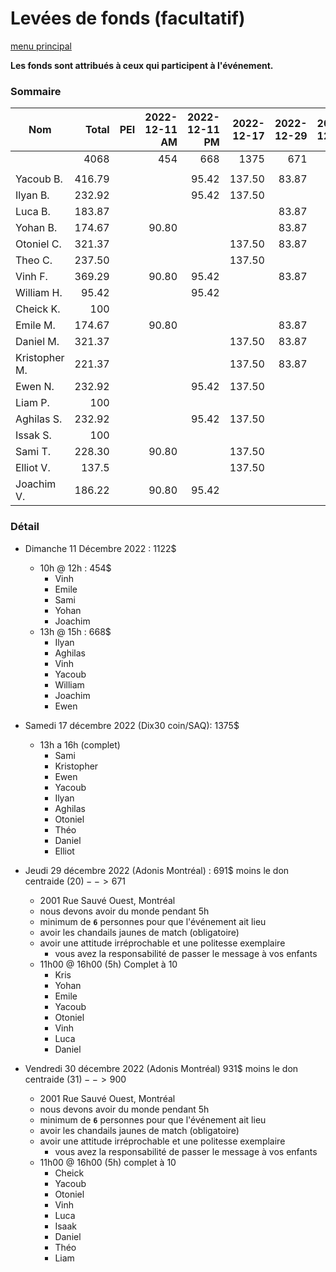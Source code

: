 # Levées de fonds (facultatif)

[menu principal](./readme.md)

**Les fonds sont attribués à ceux qui participent à l'événement.**

### Sommaire

| Nom           |  Total | PEI | 2022-12-11 AM | 2022-12-11 PM | 2022-12-17 | 2022-12-29 | 2022-12-30 |
|---------------|-------:|-----|--------------:|--------------:|-----------:|-----------:|-----------:|
|               |   4068 |     |           454 |           668 |       1375 |        671 |        900 |
|               |        |     |               |               |            |            |            |
| Yacoub B.     | 416.79 |     |               |         95.42 |     137.50 |      83.87 |        100 |
| Ilyan B.      | 232.92 |     |               |         95.42 |     137.50 |            |            |
| Luca B.       | 183.87 |     |               |               |            |      83.87 |        100 |
| Yohan B.      | 174.67 |     |         90.80 |               |            |      83.87 |            |
| Otoniel C.    | 321.37 |     |               |               |     137.50 |      83.87 |        100 |
| Theo C.       | 237.50 |     |               |               |     137.50 |            |        100 |
| Vinh F.       | 369.29 |     |         90.80 |         95.42 |            |      83.87 |        100 |
| William H.    |  95.42 |     |               |         95.42 |            |            |            |
| Cheick K.     |    100 |     |               |               |            |            |        100 |
| Emile M.      | 174.67 |     |         90.80 |               |            |      83.87 |            |
| Daniel M.     | 321.37 |     |               |               |     137.50 |      83.87 |        100 |
| Kristopher M. | 221.37 |     |               |               |     137.50 |      83.87 |            |
| Ewen N.       | 232.92 |     |               |         95.42 |     137.50 |            |            |
| Liam P.       |    100 |     |               |               |            |            |        100 |
| Aghilas S.    | 232.92 |     |               |         95.42 |     137.50 |            |            |
| Issak S.      |    100 |     |               |               |            |            |        100 |
| Sami T.       | 228.30 |     |         90.80 |               |     137.50 |            |            |
| Elliot V.     |  137.5 |     |               |               |     137.50 |            |            |
| Joachim V.    | 186.22 |     |         90.80 |         95.42 |            |            |            |

### Détail

- Dimanche 11 Décembre 2022 : 1122$
  - 10h @ 12h : 454$
    + Vinh
    + Emile
    + Sami
    + Yohan
    + Joachim
  - 13h @ 15h : 668$
    + Ilyan
    + Aghilas
    + Vinh
    + Yacoub
    + William
    + Joachim
    + Ewen

 - Samedi 17 décembre 2022 (Dix30 coin/SAQ): 1375$
   - 13h a 16h (complet)
     - Sami
     - Kristopher
     - Ewen
     - Yacoub
     - Ilyan
     - Aghilas
     - Otoniel
     - Théo
     - Daniel
     - Elliot

 - Jeudi 29 décembre 2022 (Adonis Montréal) : 691$ moins le don centraide (20$) --> 671$
   - 2001 Rue Sauvé Ouest, Montréal
   - nous devons avoir du monde pendant 5h
   - minimum de **`6`** personnes pour que l'événement ait lieu
   - avoir les chandails jaunes de match (obligatoire)
   - avoir une attitude irréprochable et une politesse exemplaire
     - vous avez la responsabilité de passer le message à vos enfants
   - 11h00 @ 16h00 (5h) Complet à 10
     - Kris
     - Yohan
     - Emile
     - Yacoub
     - Otoniel
     - Vinh
     - Luca
     - Daniel

 - Vendredi 30 décembre 2022 (Adonis Montréal) 931$ moins le don centraide (31$) --> 900$
   - 2001 Rue Sauvé Ouest, Montréal
   - nous devons avoir du monde pendant 5h
   - minimum de **`6`** personnes pour que l'événement ait lieu
   - avoir les chandails jaunes de match (obligatoire)
   - avoir une attitude irréprochable et une politesse exemplaire
     - vous avez la responsabilité de passer le message à vos enfants
   - 11h00 @ 16h00 (5h) complet à 10
     - Cheick
     - Yacoub
     - Otoniel
     - Vinh
     - Luca
     - Isaak
     - Daniel
     - Théo
     - Liam
